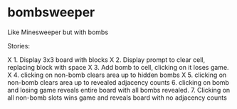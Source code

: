 # bombsweeper
Like Minesweeper but with bombs


Stories:

X 1. Display 3x3 board with blocks
X 2. Display prompt to clear cell, replacing block with space
X 3. Add bomb to cell, clicking on it loses game.
X 4. clicking on non-bomb clears area up to hidden bombs
X 5. clicking on non-bomb clears area up to revealed adjacency counts
6. clicking on bomb and losing game reveals entire board with all bombs revealed.
7. Clicking on all non-bomb slots wins game and reveals board with no adjacency counts



